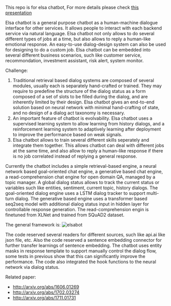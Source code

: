 This repo is for elsa chatbot, For more details please check [this presentation](https://nlp-lab.com/chatbot)

Elsa chatbot is a general purpose chatbot as a human-machine dialogue interface for other services. It allows people to interact with each backend service via natural language. Elsa chatbot not only allows to do several different types of jobs at a time, but also allows to reply a human-like emotional response. An easy-to-use dialog-design system can also be used for designing to do a custom job. Elsa chatbot can be embedded into several different business scenarios, such like customer service, recommondation, investment assistant, risk alert, system monitor.

Challenge:
1. Traditional retrieval based dialog systems are composed of several modules, usually each is separately hand-crafted or trained. They may require to predefine the structure of the dialog status as a form composed of a set of slots to be filled during the dialog, and are inherently limited by their design. Elsa chatbot gives an end-to-end solution based on neural network with minimal hand-crafting of state, and no design of a dialog act taxonomy is necessary. 
2. An important feature of chatbot is evolvability. Elsa chatbot uses a supervised learning system to allow learning from history dialogs, and a reinforcement learning system to adaptively learning after deployment to improve the performance based on weak signals.
3. Elsa chatbot allows to train several different skills seperately and integrate them together. This allows chatbot can deal with different jobs at the same time, and also allow to reply a human-like response if there is no job correlated instead of replying a general response.  

Currently the chatbot includes a simple retrieval-based engine, a neural network based goal-oriented chat engine, a generative based chat engine, a read-comprehension chat engine for open domain QA, managed by a topic manager. A global dialog status allows to track the current status or variables such like entities, sentiment, current topic, history dialogs. The goal-oriented dialog engine uses a LSTM dialog tracker to support multi-turn dialog. The generative based engine uses a transformer based seq2seq model with additional dialog status input in hidden layer for controllable response generation. The read-comprehension engin is finetuned from XLNet and trained from SQuAD2 dataset.

The general framework is: 
![elsabot](https://github.com/zhupengjia/elsa_chatbot/blob/develop/docs/img/chatbot.png?raw=true)

The code reserved several readers for different sources, such like api.ai like json file, etc. Also the code reserved a sentence embedding connector for further transfer learnings of sentence embedding. The chatbot uses entity masks in response template to support manually control the dialog flow, some tests in previous show that this can significantly improve the performance. The code also integrated the hook functions to the neural network via dialog status.

Related paper:

* http://arxiv.org/abs/1606.01269
* http://arxiv.org/abs/1702.03274
* http://arxiv.org/abs/1711.01731
